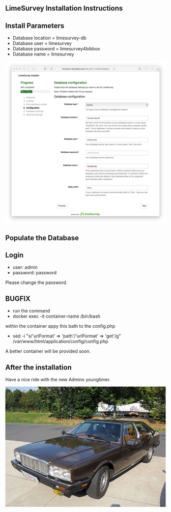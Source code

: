 ## LimeSurvey Installation Instructions 

## Install Parameters

* Database location = limesurvey-db
* Database user = limesurvey
* Database password = limesurvey4bibbox
* Database name = limesurvey

![FINAL](install-screen-01.png)

## Populate the Database

## Login

* user: admin
* password: password

Please change the password. 


## BUGFIX

* run the command 
* docker exec -it container-name /bin/bash

within the container appy this bath to the config.php

* sed -i "s/'urlFormat' => 'path'/'urlFormat' => 'get'/g" /var/www/html/application/config/config.php 

A better container will be provided soon. 

## After the installation

Have a nice ride with the new Admins youngtimer.

![FINAL](install-screen-final.jpg)
